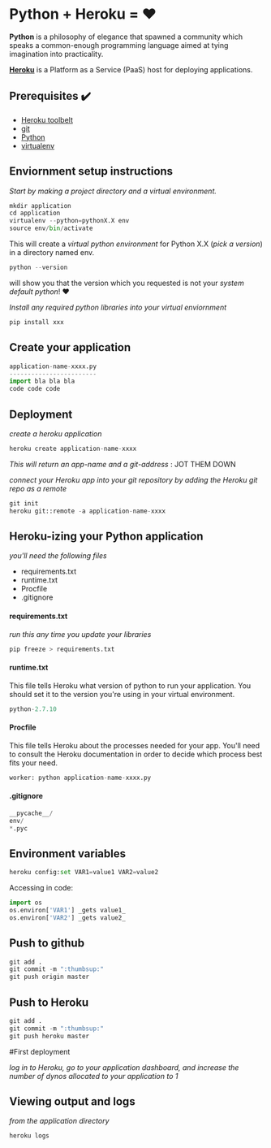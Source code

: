# Python + Heroku = :heart:

**Python** is a philosophy of elegance that spawned a community which speaks a common-enough programming language aimed at tying imagination into practicality.

[**Heroku**](https://www.heroku.com/) is a Platform as a Service (PaaS) host for deploying applications.

## Prerequisites :heavy_check_mark:
* [Heroku toolbelt](https://toolbelt.heroku.com/)
* [git](https://git-scm.com/book/en/v2/Getting-Started-Installing-Git)
* [Python](https://www.python.org/)
* [virtualenv](http://docs.python-guide.org/en/latest/dev/virtualenvs/)

## Enviornment setup instructions

_Start by making a project directory and a virtual environment._

```python
mkdir application
cd application
virtualenv --python=pythonX.X env
source env/bin/activate
```

This will create a _virtual python environment_ for Python X.X (_pick a version_) in a directory named env. 
```python
python --version
```
will show you that the version which you requested is not your _system default python_! :heart:

_Install any required python libraries into your virtual enviornment_

```python
pip install xxx
```

## Create your application

```python
application-name-xxxx.py
------------------------
import bla bla bla 
code code code 
```

## Deployment

_create a heroku application_

```python
heroku create application-name-xxxx
```

_This will return an app-name and a git-address_ : JOT THEM DOWN

_connect your Heroku app into your git repository by adding the Heroku git repo as a remote_

```python
git init
heroku git::remote -a application-name-xxxx
```

## Heroku-izing your Python application

_you'll need the following files_


* requirements.txt
* runtime.txt
* Procfile
* .gitignore

#### requirements.txt
_run this any time you update your libraries_

```python
pip freeze > requirements.txt
```

#### runtime.txt
This file tells Heroku what version of python to run your application. You should set it to the version you're using in your virtual environment.

```python
python-2.7.10
```

#### Procfile
This file tells Heroku about the processes needed for your app.  You'll need to consult the Heroku documentation in order to decide which process best fits your need.

```python
worker: python application-name-xxxx.py
```

#### .gitignore

```python
__pycache__/
env/
*.pyc
```

## Environment variables
```python
heroku config:set VAR1=value1 VAR2=value2
```
Accessing in code:

```python
import os
os.environ['VAR1'] _gets value1_
os.environ['VAR2'] _gets value2_
```

## Push to github

```python
git add .
git commit -m ":thumbsup:"
git push origin master
```

## Push to Heroku

```python
git add .
git commit -m ":thumbsup:"
git push heroku master
```

#First deployment

_log in to Heroku, go to your application dashboard, and increase the number of dynos allocated to your application to 1_

## Viewing output and logs

_from the application directory_

```python
heroku logs
```